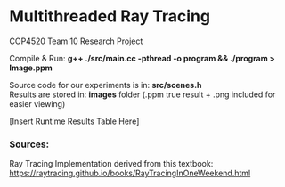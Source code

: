 # Multithreaded Ray Tracing
COP4520 Team 10 Research Project

Compile & Run: **g++ ./src/main.cc -pthread -o program && ./program > Image.ppm**

Source code for our experiments is in: **src/scenes.h**  
Results are stored in: **images** folder (.ppm true result + .png included for easier viewing)

[Insert Runtime Results Table Here]

### Sources:
Ray Tracing Implementation derived from this textbook: https://raytracing.github.io/books/RayTracingInOneWeekend.html
